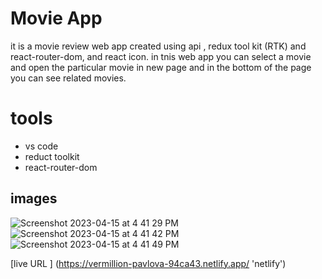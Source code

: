 # Movie App 

it is a movie review web app created using api , redux tool kit (RTK) and react-router-dom, and react icon. in tnis web app you can select a movie and open the particular movie in new page and in the bottom of the page you can see related movies.

# tools
* vs code
* reduct toolkit
* react-router-dom

## images
![Screenshot 2023-04-15 at 4 41 29 PM](https://user-images.githubusercontent.com/109520321/232210816-dabb747b-8816-4af6-bc47-e1bb74659adb.png)
![Screenshot 2023-04-15 at 4 41 42 PM](https://user-images.githubusercontent.com/109520321/232210830-666f7df6-e829-4ef8-b4fe-d251a9e5ffda.png)
![Screenshot 2023-04-15 at 4 41 49 PM](https://user-images.githubusercontent.com/109520321/232210831-181f76ed-fe8c-402d-a33d-9029995d0d1f.png)


[live URL ] (https://vermillion-pavlova-94ca43.netlify.app/ 'netlify')
